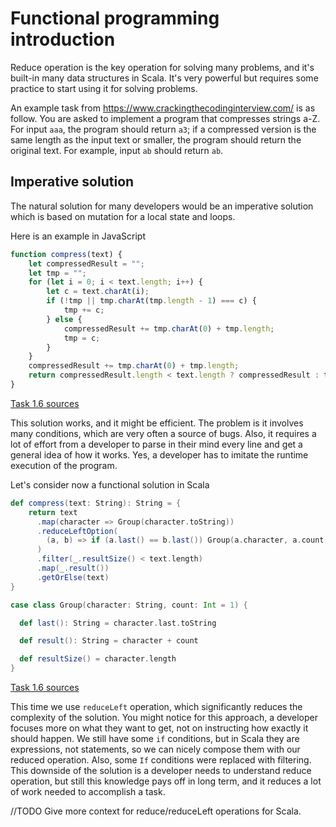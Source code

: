 # Functional programming introduction

Reduce operation is the key operation for solving many problems, and it's built-in many data structures in Scala.
It's very powerful but requires some practice to start using it for solving problems.

An example task from https://www.crackingthecodinginterview.com/ is as follow. You are asked to implement a program that
compresses strings a-Z. For input `aaa`, the program should return `a3`; if a compressed version is the same length as the input text
or smaller, the program should return the original text. For example, input `ab` should return `ab`.

## Imperative solution

The natural solution for many developers would be an imperative solution which is based on mutation for a local state and loops.

Here is an example in JavaScript

```javascript
function compress(text) {
    let compressedResult = "";
    let tmp = "";
    for (let i = 0; i < text.length; i++) {
        let c = text.charAt(i);
        if (!tmp || tmp.charAt(tmp.length - 1) === c) {
            tmp += c;
        } else {
            compressedResult += tmp.charAt(0) + tmp.length;
            tmp = c;
        }
    }
    compressedResult += tmp.charAt(0) + tmp.length;
    return compressedResult.length < text.length ? compressedResult : text;
}
```
[Task 1.6 sources](https://github.com/cranberrysoft/cracking-interview-javascript/blob/main/src/chapter1/task-1-6/SolutionSimpleLoop.js)


This solution works, and it might be efficient. The problem is it involves many conditions, which are very often
a source of bugs. Also, it requires a lot of effort from a developer to parse in their mind every line and get a general idea of how it works. Yes, a developer has to imitate the runtime execution of the program.

Let's consider now a functional solution in Scala

```scala
def compress(text: String): String = {
    return text
      .map(character => Group(character.toString))
      .reduceLeftOption(
        (a, b) => if (a.last() == b.last()) Group(a.character, a.count + b.count) else Group(a.result() + b.character, b.count)
      )
      .filter(_.resultSize() < text.length)
      .map(_.result())
      .getOrElse(text)
}

case class Group(character: String, count: Int = 1) {

  def last(): String = character.last.toString

  def result(): String = character + count

  def resultSize() = character.length
}
```
[Task 1.6 sources](https://github.com/cranberrysoft/cracking-interview-scala/blob/main/src/main/scala/chapter1/task_1_6/Task_1_6.scala)

This time we use `reduceLeft` operation, which significantly reduces the complexity of the solution. You might notice for this approach, a developer focuses more on what they want to get, not on instructing how exactly it should happen. We still have some `if` conditions, but in Scala they are expressions, not statements, so we can nicely compose them with our reduced operation. Also, some `If` conditions were replaced with filtering.
This downside of the solution is a developer needs to understand reduce operation, but still this knowledge pays off in long term, and it reduces a lot of work needed to accomplish a task.

//TODO
Give more context for reduce/reduceLeft operations for Scala.